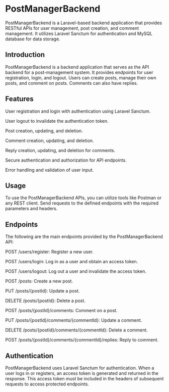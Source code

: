 
# PostManagerBackend

  PostManagerBackend is a Laravel-based backend application that provides RESTful APIs for user management, post creation, and comment management. It utilizes Laravel Sanctum for authentication and 
  MySQL database for data storage.
  
## Introduction

  PostManagerBackend is a backend application that serves as the API backend for a post-management system. It provides endpoints for user registration, login, and logout. Users can create posts,           manage their own posts, and comment on posts. Comments can also have replies.

## Features

   User registration and login with authentication using Laravel Sanctum.
   
   User logout to invalidate the authentication token.
   
   Post creation, updating, and deletion.
   
   Comment creation, updating, and deletion.

   Reply creation, updating, and deletion for comments.
   
   Secure authentication and authorization for API endpoints.
   
   Error handling and validation of user input.

## Usage
To use the PostManagerBackend APIs, you can utilize tools like Postman or any REST client.
Send requests to the defined endpoints with the required parameters and headers.

## Endpoints

The following are the main endpoints provided by the PostManagerBackend API:

POST /users/register: Register a new user.

POST /users/login: Log in as a user and obtain an access token.

POST /users/logout: Log out a user and invalidate the access token.

POST /posts: Create a new post.

PUT /posts/{postId}: Update a post.

DELETE /posts/{postId}: Delete a post.

POST /posts/{postId}/comments: Comment on a post.

PUT /posts/{postId}/comments/{commentId}: Update a comment.

DELETE /posts/{postId}/comments/{commentId}: Delete a comment.

POST /posts/{postId}/comments/{commentId}/replies: Reply to comment.



## Authentication

PostManagerBackend uses Laravel Sanctum for authentication. 
When a user logs in or registers, an access token is generated and returned in the response.
This access token must be included in the headers of subsequent requests to access protected endpoints.
